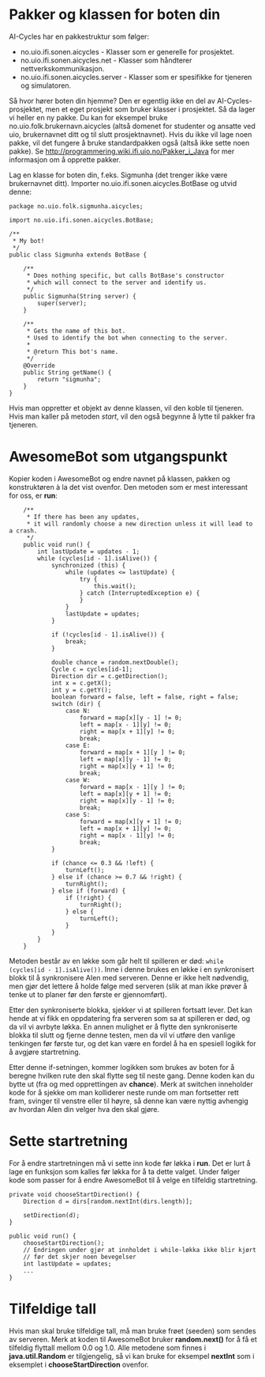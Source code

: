 # Pakker og klassen for boten din #

AI-Cycles har en pakkestruktur som følger:
  * no.uio.ifi.sonen.aicycles - Klasser som er generelle for prosjektet.
  * no.uio.ifi.sonen.aicycles.net - Klasser som håndterer nettverkskommunikasjon.
  * no.uio.ifi.sonen.aicycles.server - Klasser som er spesifikke for tjeneren og simulatoren.

Så hvor hører boten din hjemme? Den er egentlig ikke en del av AI-Cycles-prosjektet, men et eget prosjekt som bruker klasser i prosjektet. Så da lager vi heller en ny pakke. Du kan for eksempel bruke no.uio.folk.brukernavn.aicycles (altså domenet for studenter og ansatte ved uio, brukernavnet ditt og til slutt prosjektnavnet). Hvis du ikke vil lage noen pakke, vil det fungere å bruke standardpakken også (altså ikke sette noen pakke). Se http://programmering.wiki.ifi.uio.no/Pakker_i_Java for mer informasjon om å opprette pakker.

Lag en klasse for boten din, f.eks. Sigmunha (det trenger ikke være brukernavnet ditt). Importer no.uio.ifi.sonen.aicycles.BotBase og utvid denne:

```
package no.uio.folk.sigmunha.aicycles;

import no.uio.ifi.sonen.aicycles.BotBase;

/**
 * My bot!
 */
public class Sigmunha extends BotBase {

	/**
	 * Does nothing specific, but calls BotBase's constructor
	 * which will connect to the server and identify us.
	 */
	public Sigmunha(String server) {
		super(server);
	}

	/**
	 * Gets the name of this bot.
	 * Used to identify the bot when connecting to the server.
	 *
	 * @return This bot's name.
	 */
	@Override
	public String getName() {
		return "sigmunha";
	}
}
```

Hvis man oppretter et objekt av denne klassen, vil den koble til tjeneren. Hvis man kaller på metoden _start_, vil den også begynne å lytte til pakker fra tjeneren.

# AwesomeBot som utgangspunkt #

Kopier koden i AwesomeBot og endre navnet på klassen, pakken og konstruktøren à la det vist ovenfor. Den metoden som er mest interessant for oss, er **run**:

```
    /**
     * If there has been any updates,
     * it will randomly choose a new direction unless it will lead to a crash.
     */
    public void run() {
        int lastUpdate = updates - 1;
        while (cycles[id - 1].isAlive()) {
            synchronized (this) {
                while (updates <= lastUpdate) {
                    try {
                        this.wait();
                    } catch (InterruptedException e) {
                    }
                }
                lastUpdate = updates;
            }
            
            if (!cycles[id - 1].isAlive()) {
                break;
            }

            double chance = random.nextDouble();
            Cycle c = cycles[id-1];
            Direction dir = c.getDirection();
            int x = c.getX();
            int y = c.getY();
            boolean forward = false, left = false, right = false;
            switch (dir) {
                case N:
                    forward = map[x][y - 1] != 0;
                    left = map[x - 1][y] != 0;
                    right = map[x + 1][y] != 0;
                    break;
                case E:
                    forward = map[x + 1][y ] != 0;
                    left = map[x][y - 1] != 0;
                    right = map[x][y + 1] != 0;
                    break;
                case W:
                    forward = map[x - 1][y ] != 0;
                    left = map[x][y + 1] != 0;
                    right = map[x][y - 1] != 0;
                    break;
                case S:
                    forward = map[x][y + 1] != 0;
                    left = map[x + 1][y] != 0;
                    right = map[x - 1][y] != 0;
                    break;
            }
            
            if (chance <= 0.3 && !left) {
                turnLeft();
            } else if (chance >= 0.7 && !right) {
                turnRight();
            } else if (forward) {
                if (!right) {
                    turnRight();
                } else {
                    turnLeft();
                }
            }
        }
    }
```

Metoden består av en løkke som går helt til spilleren er død: `while (cycles[id - 1].isAlive())`. Inne i denne brukes en løkke i en synkronisert blokk til å synkronisere AIen med serveren. Denne er ikke helt nødvendig, men gjør det lettere å holde følge med serveren (slik at man ikke prøver å tenke ut to planer før den første er gjennomført).

Etter den synkroniserte blokka, sjekker vi at spilleren fortsatt lever. Det kan hende at vi fikk en oppdatering fra serveren som sa at spilleren er død, og da vil vi avrbyte løkka. En annen mulighet er å flytte den synkroniserte blokka til slutt og fjerne denne testen, men da vil vi utføre den vanlige tenkingen før første tur, og det kan være en fordel å ha en spesiell logikk for å avgjøre startretning.

Etter denne if-setningen, kommer logikken som brukes av boten for å beregne hvilken rute den skal flytte seg til neste gang. Denne koden kan du bytte ut (fra og med opprettingen av **chance**). Merk at switchen inneholder kode for å sjekke om man kolliderer neste runde om man fortsetter rett fram, svinger til venstre eller til høyre, så denne kan være nyttig avhengig av hvordan AIen din velger hva den skal gjøre.

# Sette startretning #

For å endre startretningen må vi sette inn kode før løkka i **run**. Det er lurt å lage en funksjon som kalles før løkka for å ta dette valget. Under følger kode som passer for å endre AwesomeBot til å velge en tilfeldig startretning.

```
private void chooseStartDirection() {
	Direction d = dirs[random.nextInt(dirs.length)];

	setDirection(d);
}

public void run() {
	chooseStartDirection();
	// Endringen under gjør at innholdet i while-løkka ikke blir kjørt
	// før det skjer noen bevegelser
	int lastUpdate = updates;
	...
}
```

# Tilfeldige tall #

Hvis man skal bruke tilfeldige tall, må man bruke frøet (seeden) som sendes av serveren. Merk at koden til AwesomeBot bruker **random.next()** for å få et tilfeldig flyttall mellom 0.0 og 1.0. Alle metodene som finnes i **java.util.Random** er tilgjengelig, så  vi kan bruke for eksempel **nextInt** som i eksemplet i **chooseStartDirection** ovenfor.